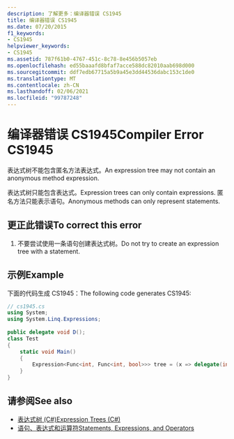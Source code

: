 ```yaml
---
description: 了解更多：编译器错误 CS1945
title: 编译器错误 CS1945
ms.date: 07/20/2015
f1_keywords:
- CS1945
helpviewer_keywords:
- CS1945
ms.assetid: 787f61b0-4767-451c-8c78-8e456b5057eb
ms.openlocfilehash: ed55baaafd8bfaf7acce588dc82010aab698d000
ms.sourcegitcommit: ddf7edb67715a5b9a45e3dd44536dabc153c1de0
ms.translationtype: MT
ms.contentlocale: zh-CN
ms.lasthandoff: 02/06/2021
ms.locfileid: "99787248"
---
```

# <a name="compiler-error-cs1945"></a><span data-ttu-id="07a74-103">编译器错误 CS1945</span><span class="sxs-lookup"><span data-stu-id="07a74-103">Compiler Error CS1945</span></span>

<span data-ttu-id="07a74-104">表达式树不能包含匿名方法表达式。</span><span class="sxs-lookup"><span data-stu-id="07a74-104">An expression tree may not contain an anonymous method expression.</span></span>  
  
 <span data-ttu-id="07a74-105">表达式树只能包含表达式。</span><span class="sxs-lookup"><span data-stu-id="07a74-105">Expression trees can only contain expressions.</span></span> <span data-ttu-id="07a74-106">匿名方法只能表示语句。</span><span class="sxs-lookup"><span data-stu-id="07a74-106">Anonymous methods can only represent statements.</span></span>  
  
## <a name="to-correct-this-error"></a><span data-ttu-id="07a74-107">更正此错误</span><span class="sxs-lookup"><span data-stu-id="07a74-107">To correct this error</span></span>  
  
1. <span data-ttu-id="07a74-108">不要尝试使用一条语句创建表达式树。</span><span class="sxs-lookup"><span data-stu-id="07a74-108">Do not try to create an expression tree with a statement.</span></span>  
  
## <a name="example"></a><span data-ttu-id="07a74-109">示例</span><span class="sxs-lookup"><span data-stu-id="07a74-109">Example</span></span>  

 <span data-ttu-id="07a74-110">下面的代码生成 CS1945：</span><span class="sxs-lookup"><span data-stu-id="07a74-110">The following code generates CS1945:</span></span>  
  
```csharp  
// cs1945.cs  
using System;  
using System.Linq.Expressions;  
  
public delegate void D();  
class Test  
{  
    static void Main()  
    {  
        Expression<Func<int, Func<int, bool>>> tree = (x => delegate(int i) { return true; }); // CS1945  
    }  
}  
```  
  
## <a name="see-also"></a><span data-ttu-id="07a74-111">请参阅</span><span class="sxs-lookup"><span data-stu-id="07a74-111">See also</span></span>

- [<span data-ttu-id="07a74-112">表达式树 (C#)</span><span class="sxs-lookup"><span data-stu-id="07a74-112">Expression Trees (C#)</span></span>](../programming-guide/concepts/expression-trees/index.md)
- [<span data-ttu-id="07a74-113">语句、表达式和运算符</span><span class="sxs-lookup"><span data-stu-id="07a74-113">Statements, Expressions, and Operators</span></span>](../programming-guide/statements-expressions-operators/index.md)
